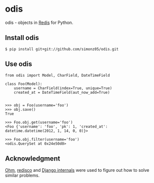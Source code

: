 # odis

odis - objects in [Redis](http://redis.io) for Python.

## Install odis

    $ pip install git+git://github.com/simonz05/odis.git

## Use odis

    from odis import Model, CharField, DateTimeField

    class Foo(Model):
        username = CharField(index=True, unique=True)
        created_at = DateTimeField(aut_now_add=True)


    >>> obj = Foo(username='foo')
    >>> obj.save()
    True

    >>> Foo.obj.get(username='foo')
    <Foo {'username': 'foo', 'pk': 1, 'created_at': datetime.datetime(2012, 1, 14, 0, 0)}>

    >>> Foo.obj.filter(username='foo')
    <odis.QuerySet at 0x24e50d0>

## Acknowledgment

[Ohm](http://ohm.keyvalue.org/), [redisco](https://github.com/iamteem/redisco/) and
[Django internals](https://github.com/django/django/tree/master/django/db/models)
were used to figure out how to solve similar problems.
